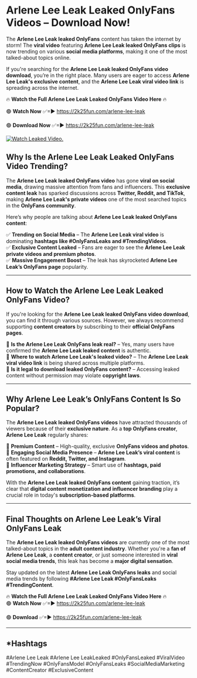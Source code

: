 # Arlene Lee Leak Leaked OnlyFans Videos – Download Now!

The **Arlene Lee Leak leaked OnlyFans** content has taken the internet by storm! The **viral video** featuring **Arlene Lee Leak leaked OnlyFans clips** is now trending on various **social media platforms**, making it one of the most talked-about topics online.  

If you're searching for the **Arlene Lee Leak leaked OnlyFans video download**, you’re in the right place. Many users are eager to access **Arlene Lee Leak's exclusive content**, and the **Arlene Lee Leak viral video link** is spreading across the internet.  

🔥 **Watch the Full Arlene Lee Leak Leaked OnlyFans Video Here** 🔥  

🟢 **Watch Now** ✅=► https://2k25fun.com/arlene-lee-leak

🟢 **Download Now** ✅=► https://2k25fun.com/arlene-lee-leak

[![Watch Leaked Video.](https://miro.medium.com/v2/resize:fit:828/format:webp/1*cilzJN44JGOrTw9NJCrNHA.gif "Watch Leaked Video")](https://2k25fun.com/arlene-lee-leak)

## **Why Is the Arlene Lee Leak Leaked OnlyFans Video Trending?**  

The **Arlene Lee Leak leaked OnlyFans video** has gone **viral on social media**, drawing massive attention from fans and influencers. This **exclusive content leak** has sparked discussions across **Twitter, Reddit, and TikTok**, making **Arlene Lee Leak's private videos** one of the most searched topics in the **OnlyFans community**.  

Here’s why people are talking about **Arlene Lee Leak leaked OnlyFans content**:  

✅ **Trending on Social Media** – The **Arlene Lee Leak viral video** is dominating **hashtags like #OnlyFansLeaks and #TrendingVideos**.  
✅ **Exclusive Content Leaked** – Fans are eager to see the **Arlene Lee Leak private videos and premium photos**.  
✅ **Massive Engagement Boost** – The leak has skyrocketed **Arlene Lee Leak’s OnlyFans page** popularity.  

---

## **How to Watch the Arlene Lee Leak Leaked OnlyFans Video?**  

If you're looking for the **Arlene Lee Leak leaked OnlyFans video download**, you can find it through various sources. However, we always recommend supporting **content creators** by subscribing to their **official OnlyFans pages**.  

🔹 **Is the Arlene Lee Leak OnlyFans leak real?** – Yes, many users have confirmed the **Arlene Lee Leak leaked content** is authentic.  
🔹 **Where to watch Arlene Lee Leak's leaked video?** – The **Arlene Lee Leak viral video link** is being shared across multiple platforms.  
🔹 **Is it legal to download leaked OnlyFans content?** – Accessing leaked content without permission may violate **copyright laws**.  

---

## **Why Arlene Lee Leak’s OnlyFans Content Is So Popular?**  

The **Arlene Lee Leak leaked OnlyFans videos** have attracted thousands of viewers because of their **exclusive nature**. As a **top OnlyFans creator**, **Arlene Lee Leak** regularly shares:  

📌 **Premium Content** – High-quality, exclusive **OnlyFans videos and photos**.  
📌 **Engaging Social Media Presence** – **Arlene Lee Leak’s viral content** is often featured on **Reddit, Twitter, and Instagram**.  
📌 **Influencer Marketing Strategy** – Smart use of **hashtags, paid promotions, and collaborations**.  

With the **Arlene Lee Leak leaked OnlyFans content** gaining traction, it’s clear that **digital content monetization and influencer branding** play a crucial role in today's **subscription-based platforms**.  

---

## **Final Thoughts on Arlene Lee Leak’s Viral OnlyFans Leak**  

The **Arlene Lee Leak leaked OnlyFans videos** are currently one of the most talked-about topics in the **adult content industry**. Whether you're a **fan of Arlene Lee Leak**, a **content creator**, or just someone interested in **viral social media trends**, this leak has become a **major digital sensation**.  

Stay updated on the latest **Arlene Lee Leak OnlyFans leaks** and social media trends by following **#Arlene Lee Leak #OnlyFansLeaks #TrendingContent**.  

🔥 **Watch the Full Arlene Lee Leak Leaked OnlyFans Video Here** 🔥  
🟢 **Watch Now** ✅=► https://2k25fun.com/arlene-lee-leak

🟢 **Download** ✅=► https://2k25fun.com/arlene-lee-leak

---

## *Hashtags
#Arlene Lee Leak #Arlene Lee LeakLeaked #OnlyFansLeaked #ViralVideo #TrendingNow #OnlyFansModel #OnlyFansLeaks #SocialMediaMarketing #ContentCreator #ExclusiveContent  